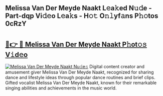 ## Melissa Van Der Meyde Naakt L𝚎a𝚔ed N𝚞𝚍e - Part-dqp Vi𝚍𝚎o L𝚎a𝚔s - H𝚘𝚝 O𝚗𝚕yf𝚊ns P𝚑𝚘tos 0cRzY

# <h2><a href="http://kf19d7.oniu.top/?m=Melissa+Van+Der+Meyde+Naakt">🔗👉 🔴 Melissa Van Der Meyde Naakt P𝚑ot𝚘𝚜 V𝚒d𝚎o</a></h2>

[![Melissa Van Der Meyde Naakt Nu𝚍e𝚜](https://i.imgur.com/0qMVB7G.gif)](http://kf19d7.oniu.top/?m=Melissa+Van+Der+Meyde+Naakt)
Digital content creator and amusement giver Melissa Van Der Meyde Naakt, recognized for sharing dance and lifestyle ideas through popular dance routines and brief clips. Gifted vocalist Melissa Van Der Meyde Naakt, known for their remarkable singing abilities and achievements in the music world.  
